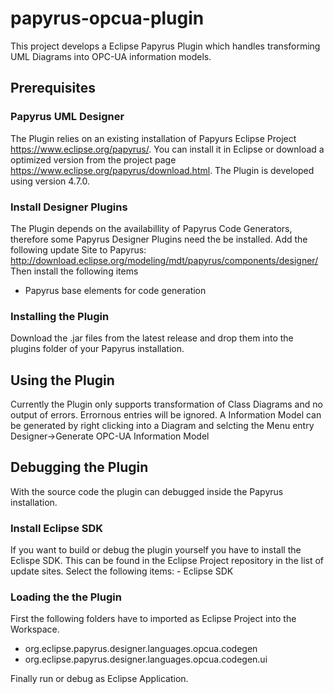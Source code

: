 # papyrus-opcua-plugin
This project develops a Eclipse Papyrus Plugin which handles transforming UML Diagrams into OPC-UA information models.

## Prerequisites

### Papyrus UML Designer
The Plugin relies on an existing installation of Papyurs Eclipse Project https://www.eclipse.org/papyrus/. You can install it in Eclipse or download a optimized version from the project page https://www.eclipse.org/papyrus/download.html. The Plugin is developed using version 4.7.0.

### Install Designer Plugins
The Plugin depends on the availabillity of Papyrus Code Generators, therefore some Papyrus Designer Plugins need the be installed.
Add the following update Site to Papyrus: http://download.eclipse.org/modeling/mdt/papyrus/components/designer/
Then install the following items
- Papyrus base elements for code generation

### Installing the Plugin 
Download the .jar files from the latest release and drop them into the plugins folder of your Papyrus installation. 

## Using the Plugin

Currently the Plugin only supports transformation of Class Diagrams and no output of errors. Errornous entries will be ignored.
A Information Model can be generated by right clicking into a Diagram and selcting the Menu entry Designer->Generate OPC-UA Information Model 

## Debugging the Plugin
With the source code the plugin can debugged inside the Papyrus installation.

### Install Eclipse SDK
If you want to build or debug the plugin yourself you have to install the Eclispe SDK. This can be found in the Eclipse Project repository in the list of update sites.
Select the following items:
    - Eclipse SDK

### Loading the the Plugin
First the following folders have to imported as Eclipse Project into the Workspace. 
 - org.eclipse.papyrus.designer.languages.opcua.codegen
 - org.eclipse.papyrus.designer.languages.opcua.codegen.ui

Finally run or debug as Eclipse Application. 